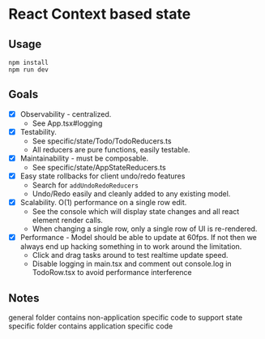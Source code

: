 # React Context based state

## Usage

    npm install
    npm run dev

## Goals

-   [x] Observability - centralized.
    -   See App.tsx#logging
-   [x] Testability.
    -   See specific/state/Todo/TodoReducers.ts
    -   All reducers are pure functions, easily testable.
-   [x] Maintainability - must be composable.
    -   See specific/state/AppStateReducers.ts
-   [x] Easy state rollbacks for client undo/redo features
    -   Search for `addUndoRedoReducers`
    -   Undo/Redo easily and cleanly added to any existing model.
-   [x] Scalability. O(1) performance on a single row edit.
    -   See the console which will display state changes and all react element render calls.
    -   When changing a single row, only a single row of UI is re-rendered.
-   [x] Performance - Model should be able to update at 60fps. If not then we always end up hacking something in to work around the limitation.
    -   Click and drag tasks around to test realtime update speed.
    -   Disable logging in main.tsx and comment out console.log in TodoRow.tsx to avoid performance interference

## Notes

general folder contains non-application specific code to support state
specific folder contains application specific code
